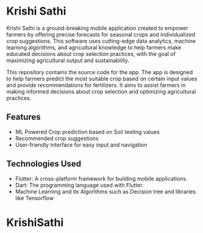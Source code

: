 # Krishi Sathi

Krishi Sathi is a ground-breaking mobile application created to empower farmers by offering precise forecasts for seasonal crops and individualized crop suggestions. This software uses cutting-edge data analytics, machine learning algorithms, and agricultural knowledge to help farmers make educated decisions about crop selection practices, with the goal of maximizing agricultural output and sustainability.

This repository contains the source code for the app. The app is designed to help farmers predict the most suitable crop based on certain input values and provide recommendations for fertilizers. It aims to assist farmers in making informed decisions about crop selection and optimizing agricultural practices.

## Features

- ML Powered Crop prediction based on Soil testing values
- Recommended crop suggestions
- User-friendly interface for easy input and navigation

## Technologies Used

- Flutter: A cross-platform framework for building mobile applications.
- Dart: The programming language used with Flutter.
- Machine Learning and its Algorithms such as Decision tree and libraries like Tensorflow
# KrishiSathi
